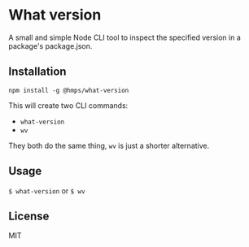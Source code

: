 What version
===

A small and simple Node CLI tool to inspect the specified version in a package's package.json.

## Installation

`npm install -g @hmps/what-version`

This will create two CLI commands:

- `what-version`
- `wv`

They both do the same thing, `wv` is just a shorter alternative.

## Usage

`$ what-version` or `$ wv`

## License
MIT

